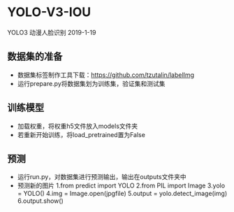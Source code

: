 # YOLO-V3-IOU
YOLO3 动漫人脸识别 2019-1-19
## 数据集的准备 
- 数据集标签制作工具下载：https://github.com/tzutalin/labelImg
- 运行prepare.py将数据集划为训练集，验证集和测试集
## 训练模型
- 加载权重，将权重h5文件放入models文件夹
- 若重新开始训练，将load_pretrained置为False
## 预测
- 运行run.py，对数据集进行预测输出，输出在outputs文件夹中
- 预测新的图片 
1.from predict import YOLO
2.from PIL import Image
3.yolo = YOLO()
4.img = Image.open(jpgfile)
5.output = yolo.detect_image(img)
6.output.show()
